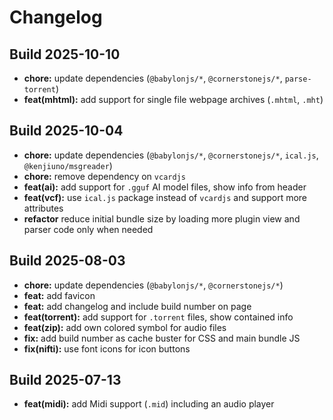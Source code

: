 # Changelog


## Build 2025-10-10

* **chore:** update dependencies (`@babylonjs/*`, `@cornerstonejs/*`, `parse-torrent`)
* **feat(mhtml):** add support for single file webpage archives (`.mhtml`, `.mht`)


## Build 2025-10-04

* **chore:** update dependencies (`@babylonjs/*`, `@cornerstonejs/*`, `ical.js`, `@kenjiuno/msgreader`)
* **chore:** remove dependency on `vcardjs`
* **feat(ai):** add support for `.gguf` AI model files, show info from header
* **feat(vcf):** use `ical.js` package instead of `vcardjs` and support more attributes
* **refactor** reduce initial bundle size by loading more plugin view and parser code only when needed


## Build 2025-08-03

* **chore:** update dependencies (`@babylonjs/*`, `@cornerstonejs/*`)
* **feat:** add favicon
* **feat:** add changelog and include build number on page
* **feat(torrent):** add support for `.torrent` files, show contained info
* **feat(zip):** add own colored symbol for audio files
* **fix:** add build number as cache buster for CSS and main bundle JS
* **fix(nifti):** use font icons for icon buttons


## Build 2025-07-13

* **feat(midi):** add Midi support (`.mid`) including an audio player
